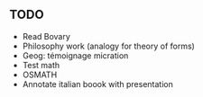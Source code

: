 ## TODO

- Read Bovary
- Philosophy work (analogy for theory of forms)
- Geog: témoignage micration
- Test math
- OSMATH
- Annotate italian boook with presentation

